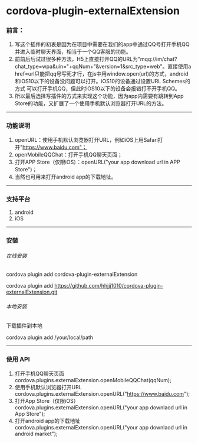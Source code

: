 # cordova-plugin-externalExtension
### 前言：
1. 写这个插件的初衷是因为在项目中需要在我们的app中通过QQ号打开手机QQ并进入临时聊天界面，相当于一个QQ客服的功能。
2. 前前后后试过很多种方法，H5上直接打开QQ的URL为"mqq://im/chat?chat_type=wpa&uin="+qqNum+"&version=1&src_type=web"。直接使用a href=url只能把qq号写死才行，在js中用window.open(url)的方式，android和iOS10以下的设备没问题可以打开。iOS10的设备通过设置URL Schemes的方式
可以打开手机QQ，但此时iOS10以下的设备会报错打不开手机QQ。
3. 所以最后选择写插件的方式来实现这个功能，因为app内需要有跳转到App Store的功能，又扩展了一个使用手机默认浏览器打开URL的方法。
***
### 功能说明
1. openURL：使用手机默认浏览器打开URL，例如iOS上用Safari打开"https://www.baidu.com"；
2. openMobileQQChat：打开手机QQ聊天页面；
3. 打开APP Store（仅限iOS）：openURL("your app download url in APP Store")；
4. 当然也可用来打开android app的下载地址。

***
### 支持平台
1. android 
2. iOS

***
### 安装
###### 在线安装
cordova plugin add cordova-plugin-externalExtension

cordova plugin add https://github.com/hhjjj1010/cordova-plugin-externalExtension.git

###### 本地安装
下载插件到本地

cordova plugin add /your/local/path

***
### 使用 API
1. 打开手机QQ聊天页面
cordova.plugins.externalExtension.openMobileQQChat(qqNum);
2. 使用手机默认浏览器打开URL
cordova.plugins.externalExtension.openURL("https://www.baidu.com");
3. 打开App Store（仅限iOS）
cordova.plugins.externalExtension.openURL("your app downlaod url in App Store");
4. 打开android app的下载地址
cordova.plugins.externalExtension.openURL("your app downlaod url in android market");
